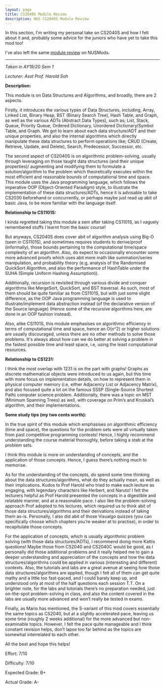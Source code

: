 ```yaml
---
layout: page
title: CS2040S Module Review
description: NUS CS2040S Module Review
---
```


In this section, I'm writing my personal take on CS2040S and how I felt about it and, probably some
advice for the juniors who have yet to take this mod too!

I've also left the same [module review](https://nusmods.com/modules/CS2040S/data-structures-and-algorithms)
on NUSMods.

---

_Taken in AY19/20 Sem 1_

_Lecturer: Asst Prof. Harold Soh_

**Description:**

This module is on Data Structures and Algorithms, and broadly, there are 2 aspects.

Firstly, it introduces the various types of Data Structures, including; Array, Linked List,
Binary Heap, BST (Binary Search Tree), Hash Table, and Graph, as well as the various
ADTs (Abstract Data Types), such as; List, Stack, Queue, Priority Queue, Ordered Dictionary,
Unordered Dictionary/Symbol Table, and Graph. We got to learn about each data structure/ADT and their
unique properties, and also the internal algorithms which directly manipulate these data
structures to perform operations like; CRUD (Create, Retrieve, Update, and Delete),
Search, Predecessor, Successor, etc.

The second aspect of CS2040S is on algorithmic problem-solving, usually through leveraging on
those taught data structures (and their unique properties)/ augmenting and modifying them
to formulate a solution/algorithm to the problem which theoretically executes within the
most efficient and reasonable bounds of computational time and space. This module uses the
Java programming language, which follows the imperative OOP (Object-Oriented Paradigm) style,
to illustrate the implementation of these data structures/ADTs, hence it is advisable to take
CS2030 beforehand or concurrently, or perhaps maybe just read up abit of basic Java, to be
more familiar with the language itself.

**Relationship to CS1101S:**

I kinda regretted taking this module a sem after taking CS1101S, as I vaguely remembered
stuffs I learnt from the basic course!

But anyways, CS2040S does cover abit of algorithm analysis using Big-O (seen in CS1101S),
and sometimes requires students to derive/proof (informally), those bounds pertaining to
the computational time/space complexity of an algorithm. Also, do expect to occasionally
encounter some more advanced proofs which uses abit more math like summation/series
manipulation, and probability theory (e.g, analysis of the Randomised QuickSort Algorithm, and
also the performance of HashTable under the SUHA (Simple Uniform Hashing Assumption)).

Additionally, recursion is revisited through various divide and conquer algorithms like
MergeSort, QuickSort, and BST traversal. As such, most of them should be quite familiar as from
CS1101S, but with just some slight difference, as the OOP Java programming language is
used to illustrate/implement data abstraction instead (of the declarative version of the
Source language) (Hence some of the recursive algorithms here, are done in an OOP fashion instead).

Also, alike CS1101S, this module emphasises on algorithmic efficiency in terms of computational
time and space, hence an O(n^2) or higher solutions are usually discouraged, unless there
are no other methods to solve those problems. It's always about how can we do better at
solving a problem in the fastest possible time and least space, i.e, using the
least computational resources.

**Relationship to CS1231:**

I think the most overlap with 1231 is on the part with graphs! Graphs as discrete mathematical
objects were introduced to us again, but this time with more focus on implementation details,
on how to represent them in physical computer memory (i.e, either Adjacency List or Adjacency
Matrix), and also focused quite a lot on the famous SSSP (Single-Source Shortest Path) computer
science problem. Additionally, there was a topic on MST (Minimum Spanning Trees) as well, with
coverage on Prim’s and Kruskal’s algorithm, and their implementations.

**Some study tips (my two cents worth):**

In the true spirit of this module which emphasises on algorithmic efficiency (time and space), the
questions for the problem sets were all virtually taken from past competitive programming
contests! Hence, I highly recommend understanding the course material thoroughly, before
taking a stab at the problem sets.

I think this module is more on understanding of concepts, and the application of those
concepts. Hence, I guess there’s nothing much to memorise.

As for the understanding of the concepts, do spend some time thinking about the data
structures/algorithms, what do they actually mean, as well as their implications. Kudos to
Prof Harold who tried to make each lecture as engaging, with legendary characters like
Herbert, and Naruto! I felt the lecturers helpful as Prof Harold presented the concepts in a
digestible and relatable manner, and at a reasonable pace. I also like the problem-solving approach
Prof adopted to his lectures, which required us to think abit of those data structures/algorithms and
their derivations instead of taking them as-is. Personally, I also did abit of those Visualgo
quizzes (you can specifically choose which chapters you’re weaker at to practise), in order
to recapitulate those concepts.

For the application of concepts, which is usually algorithmic problem solving (with those data
structures/ADTs), I recommend doing more Kattis questions! Maybe those from CS2040 and
CS2040C would be good, as I personally did those additional problems and it really helped me
to gain a deeper understanding and appreciation of the concepts and how the data structures/algorithms could
be applied in various (interesting and different) contexts. Also, the tutorials and labs are a
great avenue at seeing how those data structures/algorithms are applied, though I felt
all of them can get quite mathy and a little too fast-paced, and I could barely keep up,
and understood only at most of the half questions each session T.T. On a brighter note, for
the labs and tutorials there’s no preparation needed, just on-the-spot problem-solving in
class, and also the content covered in the labs are usually more advanced and won’t
really be tested in exams.

Finally, as Mario has mentioned, the S-variant of this mod covers essentially the same
topics as CS2040, but at a slightly accelerated pace, leaving us some time (roughly 2
weeks additional) for the more advanced but non-examinable topics. However, I
felt the pace quite manageable and I think constant revision helps, don’t lapse too
far behind as the topics are somewhat interrelated to each other.

All the best and hope this helps!

Effort: 7/10

Difficulty: 7/10

Expected Grade: B+

Actual Grade: A-
